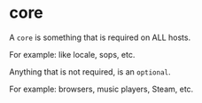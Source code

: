 # core

A `core` is something that is required on ALL hosts.

For example: like locale, sops, etc.

Anything that is not required, is an `optional`.

For example: browsers, music players, Steam, etc.
